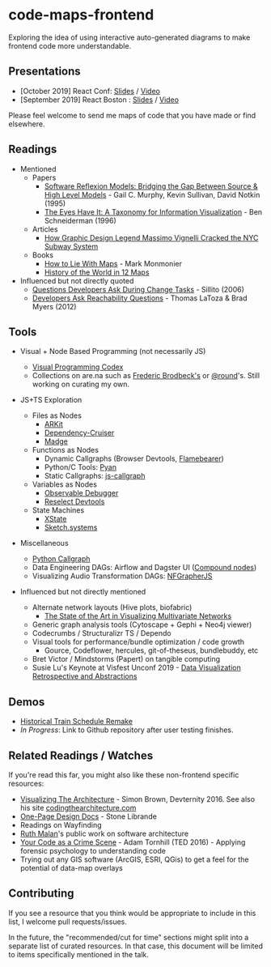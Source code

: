 # code-maps-frontend

Exploring the idea of using interactive auto-generated diagrams to make frontend code more understandable.

## Presentations

- [October 2019] React Conf: [Slides](https://slides.com/cameronyick/frontend-maps-react-conf-2019) / [Video](https://www.youtube.com/watch?v=SbreAPNmZOk)
- [September 2019] React Boston : [Slides](https://slides.com/cameronyick/frontend-code-maps) / [Video](https://www.youtube.com/watch?v=iS3BNfbDXzE)

Please feel welcome to send me maps of code that you have made or find elsewhere.

## Readings

- Mentioned
  - Papers
    - [Software Reflexion Models: Bridging the Gap Between Source & High Level Models](https://www.cs.ubc.ca/~murphy/papers/rm/fse95.html) - Gail C. Murphy, Kevin Sullivan, David Notkin (1995)
    - [The Eyes Have It: A Taxonomy for Information Visualization](https://www.cs.umd.edu/~ben/papers/Shneiderman1996eyes.pdf) - Ben Schneiderman (1996)
  - Articles
    - [How Graphic Design Legend Massimo Vignelli Cracked the NYC Subway System](https://www.ceros.com/originals/massimo-vignelli-nyc-subway/)
  - Books
    - [How to Lie With Maps](https://www.amazon.com/How-Lie-Maps-Mark-Monmonier/dp/0226534219) - Mark Monmonier
    - [History of the World in 12 Maps](https://www.amazon.com/History-World-12-Maps/dp/0143126024)
- Influenced but not directly quoted
  - [Questions Developers Ask During Change Tasks](http://pages.cpsc.ucalgary.ca/~sillito/work/fse2006.pdf) - Sillito (2006)
  - [Developers Ask Reachability Questions](https://dl.acm.org/citation.cfm?id=1806829) - Thomas LaToza & Brad Myers (2012)

## Tools

- Visual + Node Based Programming (not necessarily JS)
  - [Visual Programming Codex](https://github.com/ivanreese/visual-programming-codex)
  - Collections on are.na such as [Frederic Brodbeck's](https://www.are.na/frederic-brodbeck/dataflow-programming) or [@round](https://www.are.na/maxim-leyzerovich/visual-programming-aedh3fsg8nm)'s. Still working on curating my own.

- JS+TS Exploration
  - Files as Nodes
    - [ARKit](https://github.com/dyatko/arkit)
    - [Dependency-Cruiser](https://github.com/sverweij/dependency-cruiser)
    - [Madge](https://github.com/pahen/madge)
  - Functions as Nodes
    - Dynamic Callgraphs (Browser Devtools, [Flamebearer](https://github.com/mapbox/flamebearer))
    - Python/C Tools: [Pyan](https://github.com/davidfraser/pyan)
    - Static Callgraphs: [js-callgraph](https://github.com/Persper/js-callgraph)
  - Variables as Nodes
    - [Observable Debugger](https://observablehq.com/@mbostock/notebook-visualizer)
    - [Reselect Devtools](https://github.com/skortchmark9/reselect-tools)
  - State Machines
    - [XState](https://github.com/davidkpiano/xstate)
    - [Sketch.systems](https://sketch.systems/)

- Miscellaneous
  - [Python Callgraph](http://pycallgraph.slowchop.com/en/master/)
  - Data Engineering DAGs: Airflow and Dagster UI ([Compound nodes](https://dagster.readthedocs.io/en/0.5.9/sections/reference/reference.html#composite-solids))
  - Visualizing Audio Transformation DAGs: [NFGrapherJS](https://github.com/spotify/NFGrapher/issues/5)

- Influenced but not directly mentioned
  - Alternate network layouts (Hive plots, biofabric)
    - [The State of the Art in Visualizing Multivariate Networks](https://vdl.sci.utah.edu/publications/2019_eurovis_mvn/)
  - Generic graph analysis tools (Cytoscape + Gephi + Neo4j viewer)
  - Codecrumbs / Structuralizr TS / Dependo
  - Visual tools for performance/bundle optimization / code growth
    - Gource, Codeflower, hercules, git-of-theseus, bundlebuddy, etc
  - Bret Victor / Mindstorms (Papert) on tangible computing
  - Susie Lu's Keynote at Visfest Unconf 2019 - [Data Visualization Retrospective and Abstractions](https://www.susielu.com/data-viz/abstractions)

## Demos

- [Historical Train Schedule Remake](https://slides.com/cameronyick/metronorth-train-viz)
- _In  Progress_: Link to Github repository after user testing finishes.

## Related Readings / Watches

If you're read this far, you might also like these non-frontend specific resources:

- [Visualizing The Architecture](https://www.youtube.com/watch?v=zcmU-OE452k) - Simon Brown, Devternity 2016. See also his site [codingthearchitecture.com](http://www.codingthearchitecture.com/)
- [One-Page Design Docs](https://www.gdcvault.com/play/1012356/One-Page) - Stone Librande
- Readings on Wayfinding
- [Ruth Malan](https://www.ruthmalan.com/)'s public work on software architecture
- [Your Code as a Crime Scene](https://www.youtube.com/watch?v=qJ_hplxTYJw) - Adam Tornhill (TED 2016) - Applying forensic psychology to understanding code
- Trying out any GIS software (ArcGIS, ESRI, QGis) to get a feel for the potential of data-map overlays

## Contributing

If you see a resource that you think would be appropriate to include in this list, I welcome pull requests/issues.

In the future, the "recommended/cut for time" sections might split into a separate list of curated resources. In that case, this document will be limited to items specifically mentioned in the talk.
